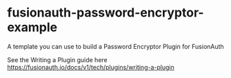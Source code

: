 # fusionauth-password-encryptor-example

A template you can use to build a Password Encryptor Plugin for FusionAuth

See the Writing a Plugin guide here https://fusionauth.io/docs/v1/tech/plugins/writing-a-plugin